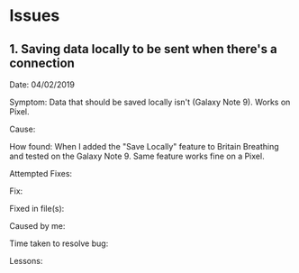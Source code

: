 # Issues

## 1. Saving data locally to be sent when there's a connection 

Date: 04/02/2019

Symptom: Data that should be saved locally isn't (Galaxy Note 9). Works on Pixel.

Cause:

How found: When I added the "Save Locally" feature to Britain Breathing and tested on the Galaxy Note 9. Same feature works fine on a Pixel.

Attempted Fixes: 

Fix: 

Fixed in file(s): 

Caused by me: 

Time taken to resolve bug: 

Lessons: 
